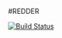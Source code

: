 #REDDER

[![Build Status](https://travis-ci.org/JerryZaz/Redder.svg?branch=master)](https://travis-ci.org/JerryZaz/Redder)
